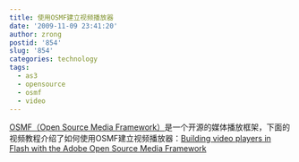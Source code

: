 ```yaml
---
title: 使用OSMF建立视频播放器
date: '2009-11-09 23:41:20'
author: zrong
postid: '854'
slug: '854'
categories: technology
tags:
  - as3
  - opensource
  - osmf
  - video
---
```


[OSMF（Open Source Media
Framework）](http://www.opensourcemediaframework.com/)是一个开源的媒体播放框架，下面的视频教程介绍了如何使用OSMF建立视频播放器：[Building
video players in Flash with the Adobe Open Source Media
Framework](http://www.adobe.com/devnet/flash/articles/video_osmf.html)

